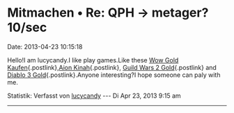 Mitmachen • Re: QPH -\> metager? 10/sec
=======================================

Date: 2013-04-23 10:15:18

Hello!I am lucycandy.I like play games.Like these [Wow Gold
Kaufen](http://mmo4k.com/wow-gold-kaufen-4/WoW-Gold-kaufen-5/){.postlink},[Aion
Kinah](http://mmo4k.com/aion-kinah-566/aion-kinah-kaufen/aion-kinah-1967/){.postlink},
[Guild Wars 2 Gold](http://mmo4k.com/Guild-Wars-2/GW2-Gold){.postlink}
and [Diablo 3
Gold](http://mmo4k.com/Diablo-3-gold/diablo-3-gold-2112/){.postlink}.Anyone
interesting?I hope someone can paly with me.

Statistik: Verfasst von
[lucycandy](http://forum.yacy-websuche.de/memberlist.php?mode=viewprofile&u=8904)
--- Di Apr 23, 2013 9:15 am

------------------------------------------------------------------------

